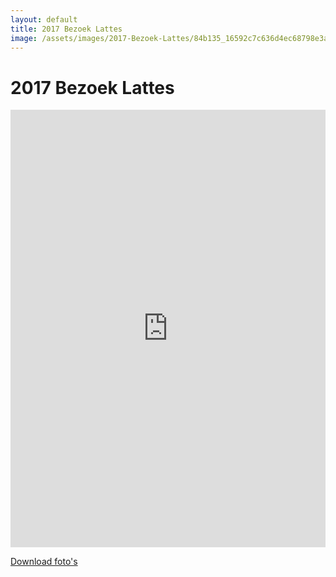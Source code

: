```yaml
---
layout: default
title: 2017 Bezoek Lattes
image: /assets/images/2017-Bezoek-Lattes/84b135_16592c7c636d4ec68798e3a7e5345324~mv2_d_3648_2736_s_4_2.jpg
---
```


# 2017 Bezoek Lattes

<iframe src="https://albumizr.com/a/59nO" scrolling="no" frameborder="0" allowfullscreen width="100%" height="700px"></iframe>

[Download foto's](/assets/images/2017-Bezoek-Lattes/)
